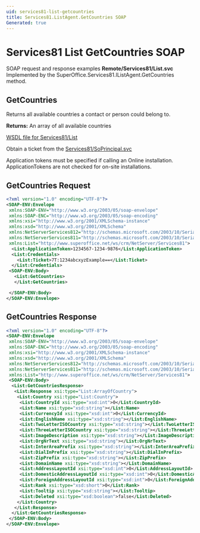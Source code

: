 ```yaml
---
uid: services81-list-getcountries
title: Services81.ListAgent.GetCountries SOAP
Generated: true
---
```


# Services81 List GetCountries SOAP

SOAP request and response examples **Remote/Services81/List.svc**
Implemented by the <see cref="M:SuperOffice.Services81.IListAgent.GetCountries">SuperOffice.Services81.IListAgent.GetCountries</see> method.

## GetCountries

Returns all available countries a contact or person could belong to.


**Returns:** An array of all available countries


[WSDL file for Services81/List](../Services81-List.md)

Obtain a ticket from the [Services81/SoPrincipal.svc](../SoPrincipal/SoPrincipal.md)

Application tokens must be specified if calling an Online installation. ApplicationTokens are not checked for on-site installations.

## GetCountries Request

```xml
<?xml version="1.0" encoding="UTF-8"?>
<SOAP-ENV:Envelope
 xmlns:SOAP-ENV="http://www.w3.org/2003/05/soap-envelope"
 xmlns:SOAP-ENC="http://www.w3.org/2003/05/soap-encoding"
 xmlns:xsi="http://www.w3.org/2001/XMLSchema-instance"
 xmlns:xsd="http://www.w3.org/2001/XMLSchema"
 xmlns:NetServerServices812="http://schemas.microsoft.com/2003/10/Serialization/Arrays"
 xmlns:NetServerServices811="http://schemas.microsoft.com/2003/10/Serialization/"
 xmlns:List="http://www.superoffice.net/ws/crm/NetServer/Services81">
  <List:ApplicationToken>1234567-1234-9876</List:ApplicationToken>
  <List:Credentials>
    <List:Ticket>7T:1234abcxyzExample==</List:Ticket>
  </List:Credentials>
 <SOAP-ENV:Body>
   <List:GetCountries>
   </List:GetCountries>

 </SOAP-ENV:Body>
</SOAP-ENV:Envelope>

```


## GetCountries Response

```xml
<?xml version="1.0" encoding="UTF-8"?>
<SOAP-ENV:Envelope
 xmlns:SOAP-ENV="http://www.w3.org/2003/05/soap-envelope"
 xmlns:SOAP-ENC="http://www.w3.org/2003/05/soap-encoding"
 xmlns:xsi="http://www.w3.org/2001/XMLSchema-instance"
 xmlns:xsd="http://www.w3.org/2001/XMLSchema"
 xmlns:NetServerServices812="http://schemas.microsoft.com/2003/10/Serialization/Arrays"
 xmlns:NetServerServices811="http://schemas.microsoft.com/2003/10/Serialization/"
 xmlns:List="http://www.superoffice.net/ws/crm/NetServer/Services81">
 <SOAP-ENV:Body>
  <List:GetCountriesResponse>
   <List:Response xsi:type="List:ArrayOfCountry">
    <List:Country xsi:type="List:Country">
     <List:CountryId xsi:type="xsd:int">0</List:CountryId>
     <List:Name xsi:type="xsd:string"></List:Name>
     <List:CurrencyId xsi:type="xsd:int">0</List:CurrencyId>
     <List:EnglishName xsi:type="xsd:string"></List:EnglishName>
     <List:TwoLetterISOCountry xsi:type="xsd:string"></List:TwoLetterISOCountry>
     <List:ThreeLetterISOCountry xsi:type="xsd:string"></List:ThreeLetterISOCountry>
     <List:ImageDescription xsi:type="xsd:string"></List:ImageDescription>
     <List:OrgNrText xsi:type="xsd:string"></List:OrgNrText>
     <List:InterAreaPrefix xsi:type="xsd:string"></List:InterAreaPrefix>
     <List:DialInPrefix xsi:type="xsd:string"></List:DialInPrefix>
     <List:ZipPrefix xsi:type="xsd:string"></List:ZipPrefix>
     <List:DomainName xsi:type="xsd:string"></List:DomainName>
     <List:AddressLayoutId xsi:type="xsd:int">0</List:AddressLayoutId>
     <List:DomesticAddressLayoutId xsi:type="xsd:int">0</List:DomesticAddressLayoutId>
     <List:ForeignAddressLayoutId xsi:type="xsd:int">0</List:ForeignAddressLayoutId>
     <List:Rank xsi:type="xsd:short">0</List:Rank>
     <List:Tooltip xsi:type="xsd:string"></List:Tooltip>
     <List:Deleted xsi:type="xsd:boolean">false</List:Deleted>
    </List:Country>
   </List:Response>
  </List:GetCountriesResponse>
 </SOAP-ENV:Body>
</SOAP-ENV:Envelope>

```

